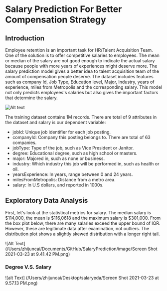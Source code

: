 # Salary Prediction For Better Compensation Strategy

## Introduction


Employee retention is an important task for HR/Talent Acquisition Team. One of the solution is to offer competitive salaries to employees. 	The mean or median of the salary are not good enough to indicate the actual salary because people with more years of experiences might deserve more. The salary prediction model gives a better idea to talent acquisition team of  the amount of compensation people deserve. The dataset includes features such as company Id, Job Type, Education level, Major, Industry, years of experience, miles from Metropolis and the corresponding salary. This model not only predicts employees's salaries but also gives the important factors that determine the salary.

![Alt text](https://www.moneyunder30.com/wp-content/uploads/2016/08/114__best-salary-information-websites-648x364-c-default.jpg)

The training dataset contains 1M records.
There are total of 9 attributes in the dataset and salary is our dependent variable:

- jobId: Unique job identifier for each job posting.
- companyId: Company this posting belongs to. There are total of 63 companies.
- jobType: Type of the job, such as Vice President or Janitor.
- degree: Educational degree, such as high school or masters.
- major: Majored in, such as none or business.
- industry: Which industry this job will be performed in, such as health or oil.
- yearsExperience: In years, range between 0 and 24 years.
- milesFromMetropolis: Distance from a metro area.
- salary: In U.S dollars, and reported in 1000s.


## Exploratory Data Analysis

First, let's look at the statistical metrics for salary. The median salary is \$114,000,  the mean is \$116,0618 and the maximum salary is \$301,000. From the box plot below, there are many salaries exceed the upper bound of IQR. However, these are legitimate data after examination, not outliers. The distribution plot shows a slightly skewed distribution with a longer right tail.

![Alt Text](/Users/zhijuncai/Documents/GitHub/SalaryPrediction/image/Screen Shot 2021-03-23 at 9.41.42 PM.png)

### Degree V.S. Salary

![alt Text] (/Users/zhijuncai/Desktop/salaryeda/Screen Shot 2021-03-23 at 9.57.13 PM.png)

